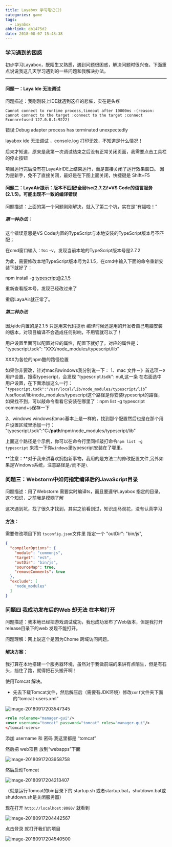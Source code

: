 ```yaml
---
title: Layabox 学习笔记(2)
categories: game
tags:
  - Layabox
abbrlink: db1475d2
date: 2018-08-07 15:48:38
---
```


### 学习遇到的困惑

初步学习Layabox，既陌生又熟悉，遇到问题很困惑，解决问题时很兴奋。下面重点说说我这几天学习遇到的一些问题和我解决办法。

<!-- more -->

---

#### 问题一：Laya Ide 无法调试

问题描述：我刚刚装上IDE就遇到这样的悲催，实在是头疼

```
Cannot connect to runtime process,timeout after 10000ms -(reason: cannot connect to the target :connect to the target :connect Econnrefused 127.0.0.1:9222)
```

错误:Debug adapter process has terminated unexpectedly

layabox ide 无法调试 ，console.log 打印无效，不知道是什么情况！

后来才知道，原来是我第一次调试结束之后没有正常关闭页面，我需要点击工具栏的停止按钮

项目运行完后没有在LayaAirIDE上结束运行，而是直接关闭了运行效果窗口。
因为是新手，免不了直接关闭，最好是在下图上面关闭，快捷键是  Shift+F5

#### 问题二：LayaAir提示：版本不匹配!全局tsc(2.7.2)!=VS Code的语言服务(2.1.5)。可能出现不一致的编译错误

问题描述：上面的第一个问题刚刚解决，就入了第二个坑，实在是“有福啦！”

##### 第一种办法：

这个错误意思是VS Code内置的TypeScript与本地安装的TypeScript版本号不匹配；

在cmd窗口输入：tsc -v，发现当前本地的TypeScript版本号是2.7.2

为此，需要修改本地TypeScript版本号为2.1.5，在cmd中输入下面的命令重新安装下就好了：

npm install -g typescript@2.1.5

重新查看版本号，发现已经改过来了

重启LayaAir就正常了。

##### 第二种办法

因为ide内置的是2.1.5 只是用来代码提示 编译时候还是用的开发者自己电脑安装的版本，对项目编译不会造成任何影响，不用管就可以了！

用户设置里面可以配置对应的属性，配置下就好了。对应的属性是：
"typescript.tsdk": "XXX/node_modules/typescript/lib"

XXX为各位的npm酷的路径位置

如果你非要改，针对mac和windows我分别说一下：
1、mac
文件－》首选项－》用户设置，搜索typescript，会发现
"typescript.tsdk": null,这一条
在右面选中   用户设置，在下面添加这么一行：
"`typescript.tsdk":"/usr/local/lib/node_modules/typescript/lib`"
/usr/local/lib/node_modules/typescript这个路径是你安装typescript的路径，如果找不到，可以敲命令看看它安装在哪里了：npm list -g typescript
command+s保存一下

2、windows
windows和mac基本上是一样的，找到那个配置然后也是在那个用户设置区域里添加一行：
"typescript.tsdk":"C:/**path**/npm/node_modules/typescript/lib"

上面这个路径是个示例，你可以在命令行里同样敲打命令`npm list -g typescript` 来找一下你`windows`里typescript安装在了哪里。

**注意：**对于我来讲喜欢拥抱新事物，我用的是方法二的修改配置文件,另外如果是Windows系统，注意路径是`/`而不是`\`

### 问题三：Webstorm中如何指定编译后的JavaScript目录

问题描述：用了Webstorm 需要实时编译ts，而且要遵守Layabox 指定的目录，这个知识，之前我是模糊了解

这次遇到坑，找了很久才找到，其实之前看到过，知识走马观花，没有认真学习

#### 方法：

需要修改项目下的 `tsconfig.json`文件里 指定一个    "outDir": "bin/js",

```json
{
  "compilerOptions": {
    "module": "commonjs",
    "target": "es5",
    "outDir": "bin/js",
    "sourceMap": true,
    "removeComments": true
  },
  "exclude": [
    "node_modules"
  ]
}
```

### 问题四 我成功发布后的Web 却无法 在本地打开

问题描述：我本地已经把游戏调试成功，我也成功发布了Web版本，但是我打开release目录下的web 发现不能打开。

问题理解：网上说这个是因为Chome 跨域访问问题。

#### 解决方案：

我打算在本地搭建一个服务器环境，虽然对于我做前端的来讲有点陌生，但是有石头，挡住了路，就得把石头搬开啊！

使用Tomcat 解决。

- 先去下载Tomcat文件，然后解压后（需要有JDK环境）修改`conf`文件夹下面的“tomcat-users.xml”

![image-20180917203547345](Layabox-学习笔记-2/image-20180917203547345.png)

```xml
<role rolename="manager-gui"/>
<user username="tomcat" password="tomcat" roles="manager-gui"/>
</tomcat-users>
```

添加 username 和 密码  我这里都是 “tomcat”

然后把 web项目 放到“webapps”下面

![image-20180917203958758](Layabox-学习笔记-2/image-20180917203958758.png)

然后启动Tomcat 

![image-20180917204213407](Layabox-学习笔记-2/image-20180917204213407.png)

（就是运行Tomcat的bin目录下的 startup.sh 或者startup.bat，shutdown.bat或shutdown.sh是关闭服务器）

现在打开 `http://localhost:8080/` 就看到

![image-20180917204442567](Layabox-学习笔记-2/image-20180917204442567.png)

点击登录 就打开我们的项目 

![image-20180917204540500](Layabox-学习笔记-2/image-20180917204540500.png)



